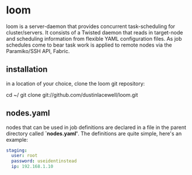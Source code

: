 loom
====

loom is a server-daemon that provides concurrent task-scheduling for cluster/servers. It consists of a Twisted daemon
that reads in target-node and scheduling information from flexible YAML configuration files. As job schedules come to
bear task work is applied to remote nodes via the Paramiko/SSH API, Fabric. 

installation
------------

in a location of your choice, clone the loom git repository:

  cd ~/
  git clone git://github.com/dustinlacewell/loom.git

nodes.yaml
-----

nodes that can be used in job definitions are declared in a file in the parent directory called **`nodes.yaml'**. The
definitions are quite simple, here's an example:

```yaml
staging:
  user: root
  password: useidentinstead
  ip: 192.168.1.10
```